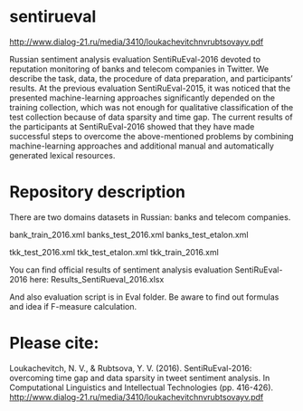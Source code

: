 # sentirueval
http://www.dialog-21.ru/media/3410/loukachevitchnvrubtsovayv.pdf

Russian sentiment analysis evaluation SentiRuEval-2016 devoted to reputation monitoring of banks and telecom companies in Twitter. We describe the task, data, the procedure of data preparation, and participants’ results. At the previous evaluation SentiRuEval-2015, it was noticed that the presented machine-learning approaches significantly depended on the training collection, which was not enough for qualitative classification of the test collection because of data sparsity and time gap. The current results of the participants at SentiRuEval-2016 showed that they have made successful steps to overcome the above-mentioned problems by combining machine-learning approaches and additional manual and automatically generated lexical resources. 

# Repository description
There are two domains datasets in Russian: banks and telecom companies.

bank_train_2016.xml 
banks_test_2016.xml
banks_test_etalon.xml

tkk_test_2016.xml
tkk_test_etalon.xml
tkk_train_2016.xml

You can find official results of sentiment analysis evaluation SentiRuEval-2016 here: Results_SentiRueval_2016.xlsx

And also evaluation script is in Eval folder. Be aware to find out formulas and idea if F-measure calculation. 

# Please cite:
Loukachevitch, N. V., & Rubtsova, Y. V. (2016). SentiRuEval-2016: overcoming time gap and data sparsity in tweet sentiment analysis. In Computational Linguistics and Intellectual Technologies (pp. 416-426).
http://www.dialog-21.ru/media/3410/loukachevitchnvrubtsovayv.pdf
